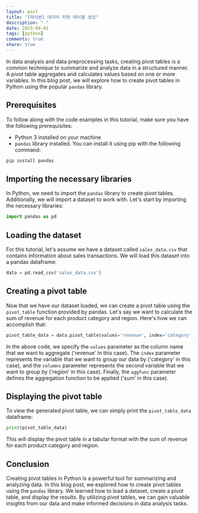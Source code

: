 ```yaml
---
layout: post
title: "[파이썬] 데이터 피벗 테이블 생성"
description: " "
date: 2023-09-01
tags: [python]
comments: true
share: true
---
```


In data analysis and data preprocessing tasks, creating pivot tables is a common technique to summarize and analyze data in a structured manner. A pivot table aggregates and calculates values based on one or more variables. In this blog post, we will explore how to create pivot tables in Python using the popular `pandas` library.

## Prerequisites

To follow along with the code examples in this tutorial, make sure you have the following prerequisites:

- Python 3 installed on your machine
- `pandas` library installed. You can install it using pip with the following command:

```python
pip install pandas
```

## Importing the necessary libraries

In Python, we need to import the `pandas` library to create pivot tables. Additionally, we will import a dataset to work with. Let's start by importing the necessary libraries:

```python
import pandas as pd
```

## Loading the dataset

For this tutorial, let's assume we have a dataset called `sales_data.csv` that contains information about sales transactions. We will load this dataset into a pandas dataframe:

```python
data = pd.read_csv('sales_data.csv')
```

## Creating a pivot table

Now that we have our dataset loaded, we can create a pivot table using the `pivot_table` function provided by pandas. Let's say we want to calculate the sum of revenue for each product category and region. Here's how we can accomplish that:

```python
pivot_table_data = data.pivot_table(values='revenue', index='category', columns='region', aggfunc='sum')
```

In the above code, we specify the `values` parameter as the column name that we want to aggregate ('revenue' in this case). The `index` parameter represents the variable that we want to group our data by ('category' in this case), and the `columns` parameter represents the second variable that we want to group by ('region' in this case). Finally, the `aggfunc` parameter defines the aggregation function to be applied ('sum' in this case).

## Displaying the pivot table

To view the generated pivot table, we can simply print the `pivot_table_data` dataframe:

```python
print(pivot_table_data)
```

This will display the pivot table in a tabular format with the sum of revenue for each product category and region.

## Conclusion

Creating pivot tables in Python is a powerful tool for summarizing and analyzing data. In this blog post, we explored how to create pivot tables using the `pandas` library. We learned how to load a dataset, create a pivot table, and display the results. By utilizing pivot tables, we can gain valuable insights from our data and make informed decisions in data analysis tasks.